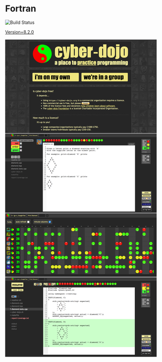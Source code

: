 # Fortran

![Build Status](https://travis-ci.org/cyber-dojo-languages/fortran.svg?branch=master)

[Version=8.2.0](https://github.com/cyber-dojo-languages/fortran/blob/master/check_version.sh)

![cyber-dojo.org home page](https://github.com/cyber-dojo/cyber-dojo/blob/master/shared/home_page_snapshot.png)

